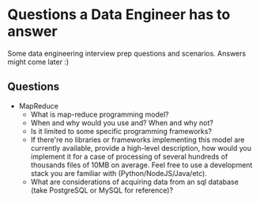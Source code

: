 # Questions a Data Engineer has to answer
Some data engineering interview prep questions and scenarios. Answers might come later :)

## Questions

* MapReduce
  * What is map-reduce programming model?
  * When and why would you use and? When and why not?
  * Is it limited to some specific programming frameworks?
  * If there're no libraries or frameworks implementing this model are currently available, provide a high-level description, how would you implement it for a case of processing of several hundreds of thousands files of 10MB on average. Feel free to use a development stack you are familiar with (Python/NodeJS/Java/etc).
  * What are considerations of acquiring data from an sql database (take PostgreSQL or MySQL for reference)?
